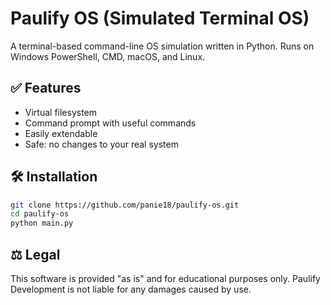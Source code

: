 # Paulify OS (Simulated Terminal OS)

A terminal-based command-line OS simulation written in Python.
Runs on Windows PowerShell, CMD, macOS, and Linux.

## ✅ Features
- Virtual filesystem
- Command prompt with useful commands
- Easily extendable
- Safe: no changes to your real system

## 🛠 Installation
```bash
git clone https://github.com/panie18/paulify-os.git
cd paulify-os
python main.py
```

## ⚖️ Legal
This software is provided "as is" and for educational purposes only.
Paulify Development is not liable for any damages caused by use.
